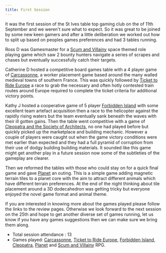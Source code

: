 ```yaml
---
title: First Session
---
```


It was the first session of the St Ives table top gaming club on the of 11th September and we weren't sure what to expect.
So it was great to be joined by some new keen gamers and after a little deliberation we worked out how to split up based on peoples games preferences and had 3 tables running.

Ross D was Gamesmaster for a [Scum and Villainy][SaV] space themed role playing game which saw 2 bounty hunters navigate a series of scrapes and chases but eventually successfully catch their targets.

Catherine D hosted a competitive board games table with a 4 player game of [Carcassonne][Carc], a worker placement game based around the many walled medieval towns of southern France.
This was quickly followed by [Ticket to Ride Europe][TtRE] a race to grab the necessary and often hotly contested train routes around Europe required to complete the ticket criteria for additional victory points.

Kathy J hosted a cooperative game of 5 player [Forbidden Island][FI] with some excellent team artefact acquisition then a race to the helicopter against the rapidly rising waters but the team eventually sank beneath the waves with their ill gotten gains.
Then the table went competitive with a game of [Cleopatra and the Society of Architects][CatSoA], no one had played before but quickly picked up the marketplace and building mechanic.
However a couple of players were caught out when the game victory conditions were met earlier than expected and they had a full pyramid of corruption from their use of dodgy building building materials.
It sounded like this game might get another play in a future session now some of the subtleties of the gameplay are clearer.

Then we reformed the tables with those who could stay on for a quick final game and gave [Planet][Plan] an outing.
This is a simple game adding magnetic terrain tiles to a planet core with the aim to attract different animals which have different terrain preferences.
At the end of the night thinking about tile placement around a 3D dodecahedron was getting tricky but everyone enjoyed the novel game format and animal theme.

If you are interested in knowing more about the games played please follow the links to the review pages. Otherwise we look forward to the next session on the 25th and hope to get another diverse set of games running, let us know if you have any games suggestions then we can make sure we bring them along.

* Total session attendance : 13
* Games played: [Carcassonne][Carc], [Ticket to Ride Europe][TtRE], [Forbidden Island][FI], [Cleopatra][CatSoA], [Planet][Plan] and [Scum and Villainy][SaV] RPG.

[SaV]: /RPGs.html
[Carc]: /BoardGames/Classic.html
[TtRE]: /BoardGames/Classic.html
[FI]: /BoardGames/Co-op.html
[CatSoA]: /BoardGames/5min.html
[Plan]: /BoardGames/5min.html
